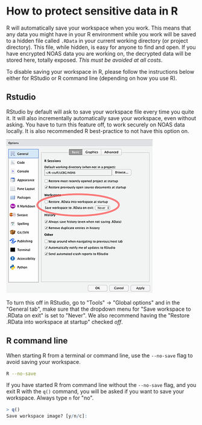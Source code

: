 # How to protect sensitive data in R

R will automatically save your workspace when you work.
This means that any data you might have in your R environment while you work will be saved to a hidden file called `.RData` in your current working directory (or project directory). 
This file, while hidden, is easy for anyone to find and open.
If you have encrypted NOAS data you are working on, the decrypted data will be stored here, totally exposed.
*This must be avoided at all costs*. 

To disable saving your workspace in R, please follow the instructions below either for RStudio or R command line (depending on how you use R).

## Rstudio
RStudio by default will ask to save your workspace file every time you quite it. 
It will also incrementally automatically save your workspace, even without asking.
You have to turn this feature off, to work securely on NOAS data locally.
It is also recommended R best-practice to not have this option on.

![](img/r_workspace_rstudio.png)


To turn this off in RStudio, go to "Tools" -> "Global options" and in the "General tab", 
make sure that the dropdown menu for "Save workspace to .RData on exit" is set to "Never".
We also recommend having the "Restore .RData into workspace at startup" checked *off*. 

## R command line

When starting R from a terminal or command line, use the `--no-save` flag to avoid saving your workspace.

```sh
R --no-save
```

If you have started R from command line without the `--no-save` flag, and you exit R with the `q()` command, you will be asked if you want to save your workspace. Always type `n` for "no".

```r
> q()
Save workspace image? [y/n/c]: 
```
